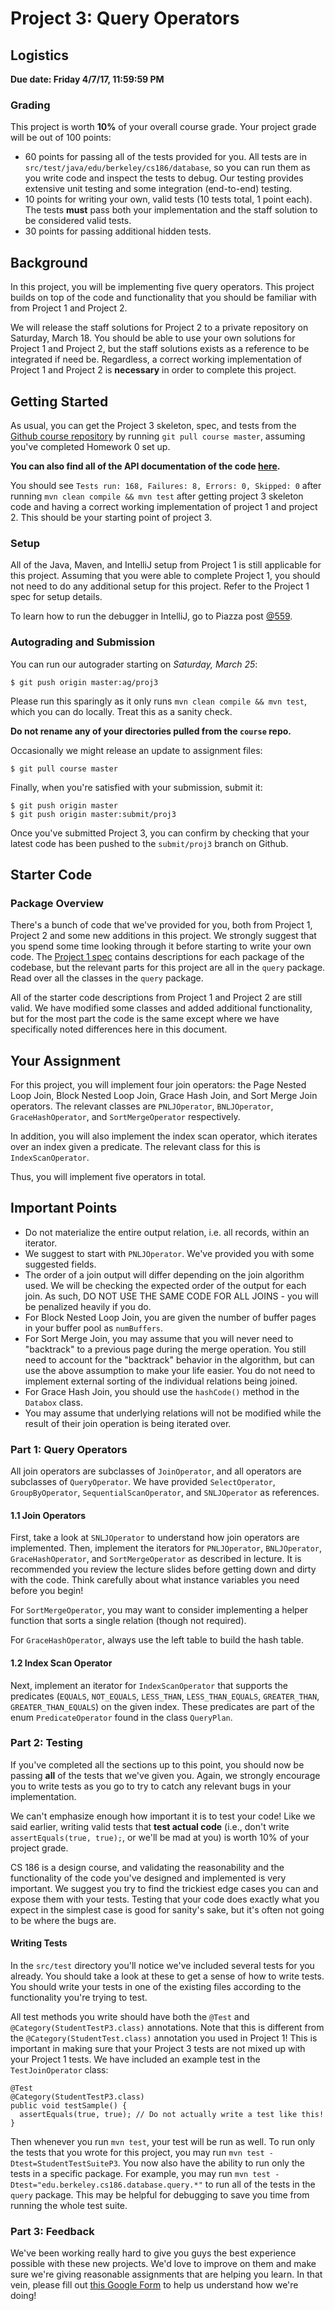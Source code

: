 # Project 3: Query Operators

## Logistics

**Due date: Friday 4/7/17, 11:59:59 PM**

### Grading

This project is worth **10%** of your overall course grade. Your project grade
will be out of 100 points:

* 60 points for passing all of the tests provided for you. All tests are in
  `src/test/java/edu/berkeley/cs186/database`, so you can run them as you write
  code and inspect the tests to debug. Our testing provides extensive unit
  testing and some integration (end-to-end) testing.
* 10 points for writing your own, valid tests (10 tests total, 1 point each).
  The tests **must** pass both your implementation and the staff solution to be
  considered valid tests.
* 30 points for passing additional hidden tests.

## Background

In this project, you will be implementing five query operators. This project
builds on top of the code and functionality that you should be familiar with
from Project 1 and Project 2.

We will release the staff solutions for Project 2 to a private repository on
Saturday, March 18. You should be able to use your own solutions for Project
1 and Project 2, but the staff solutions exists as a reference to be integrated if need be.
Regardless, a correct working implementation of Project 1 and Project 2 is **necessary** in
order to complete this project.

## Getting Started

As usual, you can get the Project 3 skeleton, spec, and tests from the [Github
course repository](https://github.com/berkeley-cs186/course) by running `git
pull course master`, assuming you've completed Homework 0 set up.

**You can also find all of the API documentation of the code
[here](http://www.cs186berkeley.net/projects/).**

You should see `Tests run: 168, Failures: 8, Errors: 0, Skipped: 0` after
running `mvn clean compile && mvn test` after getting project 3 skeleton code and having a correct working implementation of project 1 and project 2. This should be your starting point of project 3.

### Setup

All of the Java, Maven, and IntelliJ setup from Project 1 is still applicable
for this project. Assuming that you were able to complete Project 1, you should
not need to do any additional setup for this project. Refer to the Project 1
spec for setup details.

To learn how to run the debugger in IntelliJ, go to Piazza post
[@559](https://piazza.com/class/ixw7vu9jiqb2br?cid=559).

### Autograding and Submission

You can run our autograder starting on *Saturday, March 25*:

    $ git push origin master:ag/proj3

Please run this sparingly as it only runs `mvn clean compile && mvn test`,
which you can do locally. Treat this as a sanity check.

**Do not rename any of your directories pulled from the `course` repo.**

Occasionally we might release an update to assignment files:

    $ git pull course master

Finally, when you're satisfied with your submission, submit it:

    $ git push origin master
    $ git push origin master:submit/proj3

Once you've submitted Project 3, you can confirm by checking that your latest
code has been pushed to the `submit/proj3` branch on Github.

## Starter Code

### Package Overview

There's a bunch of code that we've provided for you, both from Project 1, Project 2 and
some new additions in this project. We strongly suggest that you spend some
time looking through it before starting to write your own code. The [Project 1
spec](Project1Spec.md#package-overview) contains descriptions for each package
of the codebase, but the relevant parts for this project are all in the `query`
package. Read over all the classes in the `query` package.

All of the starter code descriptions from Project 1 and Project 2 are still valid. We have
modified some classes and added additional functionality, but for the most part
the code is the same except where we have specifically noted differences here
in this document.

## Your Assignment

For this project, you will implement four join operators: the Page Nested Loop
Join, Block Nested Loop Join, Grace Hash Join, and Sort Merge Join operators. The relevant classes
are `PNLJOperator`, `BNLJOperator`, `GraceHashOperator`, and `SortMergeOperator` respectively.

In addition, you will also implement the index scan operator, which iterates over an index
given a predicate. The relevant class for this is `IndexScanOperator`.

Thus, you will implement five operators in total.

## Important Points
* Do not materialize the entire output relation, i.e. all records, within an iterator.
* We suggest to start with `PNLJOperator`. We've provided you with some suggested fields.
* The order of a join output will differ depending on the join algorithm used.
We will be checking the expected order of the output for each join.
As such, DO NOT USE THE SAME CODE FOR ALL JOINS - you will be penalized heavily if you do.
* For Block Nested Loop Join, you are given the number of buffer pages in your buffer
pool as `numBuffers`.
* For Sort Merge Join, you may assume that you will never need to "backtrack" to a previous page
during the merge operation. You still need to account for the "backtrack" behavior in the algorithm,
but can use the above assumption to make your life easier. You do not need to implement
external sorting of the individual relations being joined.
* For Grace Hash Join, you should use the `hashCode()` method in the `Databox` class.
* You may assume that underlying relations will not be modified while the result of their join
operation is being iterated over.

### Part 1: Query Operators

All join operators are subclasses of `JoinOperator`, and all operators are subclasses of `QueryOperator`.
We have provided `SelectOperator`, `GroupByOperator`, `SequentialScanOperator`, and `SNLJOperator` as references.

#### 1.1 Join Operators

First, take a look at `SNLJOperator` to understand how join operators are implemented.
Then, implement the iterators for `PNLJOperator`, `BNLJOperator`, `GraceHashOperator`, and
`SortMergeOperator` as described in lecture. It is recommended you review the lecture slides
before getting down and dirty with the code. Think carefully about what instance variables you need before you begin!

For `SortMergeOperator`, you may want to consider implementing a helper function that sorts
a single relation (though not required).

For `GraceHashOperator`, always use the left table to build the hash table. 

#### 1.2 Index Scan Operator

Next, implement an iterator for `IndexScanOperator` that supports the predicates (`EQUALS`,
`NOT_EQUALS`, `LESS_THAN`, `LESS_THAN_EQUALS`, `GREATER_THAN`, `GREATER_THAN_EQUALS`) on
the given index.
These predicates are part of the enum `PredicateOperator` found in the class `QueryPlan`.

### Part 2: Testing

If you've completed all the sections up to this point, you should now be
passing **all** of the tests that we've given you. Again, we strongly encourage
you to write tests as you go to try to catch any relevant bugs in your
implementation.

We can't emphasize enough how important it is to test your code! Like we said
earlier, writing valid tests that **test actual code** (i.e., don't write
`assertEquals(true, true);`, or we'll be mad at you) is worth 10% of your
project grade.

CS 186 is a design course, and validating the reasonability and the
functionality of the code you've designed and implemented is very important. We
suggest you try to find the trickiest edge cases you can and expose them with
your tests. Testing that your code does exactly what you expect in the simplest
case is good for sanity's sake, but it's often not going to be where the bugs
are.

#### Writing Tests

In the `src/test` directory you'll notice we've included several tests for you
already. You should take a look at these to get a sense of how to write tests.
You should write your tests in one of the existing files according to the
functionality you're trying to test.

All test methods you write should have both the `@Test` and
`@Category(StudentTestP3.class)` annotations. Note that this is different from
the `@Category(StudentTest.class)` annotation you used in Project 1! This is
important in making sure that your Project 3 tests are not mixed up with your
Project 1 tests. We have included an example test in the `TestJoinOperator`
class:
```
@Test
@Category(StudentTestP3.class)
public void testSample() {
  assertEquals(true, true); // Do not actually write a test like this!
}
```

Then whenever you run `mvn test`, your test will be run as well. To run only
the tests that you wrote for this project, you may run `mvn test
-Dtest=StudentTestSuiteP3`. You now also have the ability to run only the tests
in a specific package. For example, you may run `mvn test
-Dtest="edu.berkeley.cs186.database.query.*"` to run all of the tests in the
`query` package. This may be helpful for debugging to save you time from
running the whole test suite.

### Part 3: Feedback

We've been working really hard to give you guys the best experience possible
with these new projects. We'd love to improve on them and make sure we're
giving reasonable assignments that are helping you learn. In that vein, please
fill out [this Google
Form](https://drive.google.com/open?id=1mo0Y85qhbXL6340pK0prjCbVX0BsHh3W76kfvxTa5fc)
to help us understand how we're doing!
